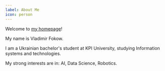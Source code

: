 ```yaml
---
label: About Me
icon: person
---
```


Welcome to [my homepage](https://vladimirfokow.github.io)!

My name is Vladimir Fokow.

I am a Ukrainian bachelor's student at KPI University, studying Information systems and technologies. 

My strong interests are in: AI, Data Science, Robotics.

